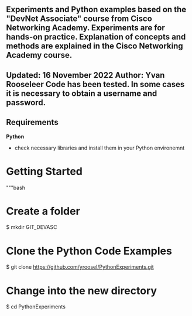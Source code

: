 Experiments and Python examples based on the "DevNet Associate" course from Cisco Networking Academy. 
Experiments are for hands-on practice. 
Explanation of concepts and methods are explained in the Cisco Networking Academy course.
---
Updated: 16 November 2022
Author: Yvan Rooseleer
Code has been tested. In some cases it is necessary to obtain a username and password.
---
  
## Requirements
**Python**
- check necessary libraries and install them in your Python environemnt

# Getting Started 
"""bash 
# Create a folder
$ mkdir GIT_DEVASC
# Clone the Python Code Examples 
$ git clone https://github.com/yroosel/PythonExperiments.git
# Change into the new directory
$ cd PythonExperiments  

